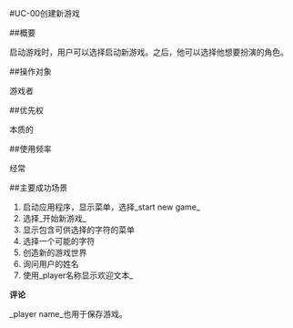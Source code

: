#UC-00创建新游戏

##概要

启动游戏时，用户可以选择启动新游戏。之后，他可以选择他想要扮演的角色。

##操作对象

游戏者

##优先权

本质的

##使用频率

经常

##主要成功场景

1. 启动应用程序，显示菜单，选择_start new game_
1. 选择_开始新游戏_
1. 显示包含可供选择的字符的菜单
1. 选择一个可能的字符
1. 创造新的游戏世界
1. 询问用户的姓名
1. 使用_player名称显示欢迎文本_

**评论**

_player name_也用于保存游戏。
